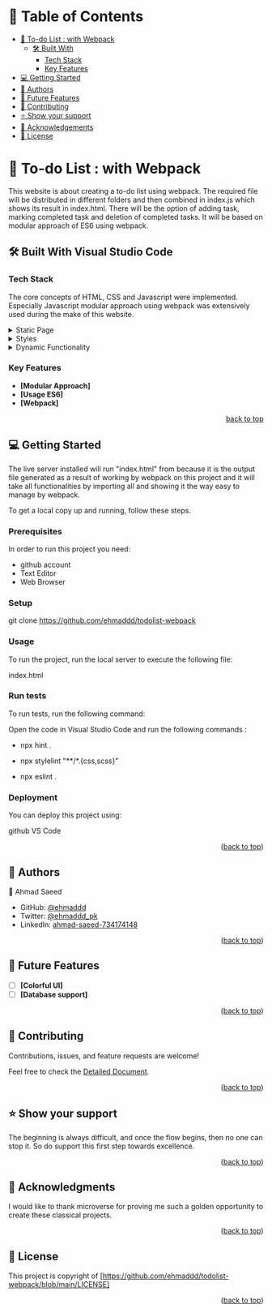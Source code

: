 <a name="readme-top"></a>

<div align="center">

</div>

# 📗 Table of Contents

- [📖 To-do List : with Webpack](#about-project)
  - [🛠 Built With](#built-with)
    - [Tech Stack](#tech-stack)
    - [Key Features](#key-features)
- [💻 Getting Started](#getting-started)
- [👥 Authors](#authors)
- [🔭 Future Features](#future-features)
- [🤝 Contributing](#contributing)
- [⭐️ Show your support](#support)
- [🙏 Acknowledgements](#acknowledgements)
- [📝 License](#license)

# 📖 <a name="about-project">To-do List : with Webpack</a>

This website is about creating a to-do list using webpack. The required file will be distributed in different folders and then combined in index.js which shows its result in index.html. There will be the option of adding task, marking completed task and deletion of completed tasks. It will be based on modular approach of ES6 using webpack.

## 🛠 Built With <a name="built-with">Visual Studio Code</a>

### Tech Stack <a name="tech-stack"></a>

The core concepts of HTML, CSS and Javascript were implemented. Especially Javascript modular approach using webpack was extensively used during the make of this website.

<details>
  <summary>Static Page</summary>
  <ul>
    <li><a href="https://html.com/">HTML</a></li>
  </ul>
</details>

<details>
  <summary>Styles</summary>
  <ul>
    <li><a href="https://www.w3schools.com/css/default.asp">CSS</a></li>
  </ul>
</details>

<details>
  <summary>Dynamic Functionality</summary>
  <ul>
    <li><a href="https://www.javascript.com/">Javascript</a></li>
  </ul>
</details>

### Key Features <a name="key-features"></a>

- **[Modular Approach]**
- **[Usage ES6]**
- **[Webpack]**

<p align="right"><a href="#readme-top">back to top</a></p>

<!-- ## 🚀 Live Demo

https://github.com/ehmaddd/todolist-webpack

<p align="right">(<a href="#readme-top">back to top</a>)</p> -->

## 💻 Getting Started <a name="getting-started"></a>

The live server installed will run "index.html" from because it is the output file generated as a result of working by webpack on this project and it will take all functionalities by importing all and showing it the way easy to manage by webpack.

To get a local copy up and running, follow these steps.

### Prerequisites

In order to run this project you need:

<ul>
    <li>github account</li>
    <li>Text Editor</li>
    <li>Web Browser</li>
</ul>

### Setup

git clone https://github.com/ehmaddd/todolist-webpack

### Usage

To run the project, run the local server to execute the following file:

index.html

### Run tests

To run tests, run the following command:

Open the code in Visual Studio Code and run the following commands :

- npx hint .

- npx stylelint "**/*.{css,scss}"

- npx eslint .

### Deployment

You can deploy this project using:

github
VS Code

<p align="right">(<a href="#readme-top">back to top</a>)</p>

## 👥 Authors <a name="authors"></a>

👤 Ahmad Saeed

- GitHub: [@ehmaddd](https://github.com/ehmaddd/)
- Twitter: [@ehmaddd_pk](https://twitter.com/ehmaddd_pk)
- LinkedIn: [ahmad-saeed-734174148](https://www.linkedin.com/in/ahmad-saeed-734174148/)

<p align="right">(<a href="#readme-top">back to top</a>)</p>

## 🔭 Future Features <a name="future-features"></a>

- [ ] **[Colorful UI]**
- [ ] **[Database support]**

<p align="right">(<a href="#readme-top">back to top</a>)</p>

## 🤝 Contributing <a name="contributing"></a>

Contributions, issues, and feature requests are welcome!

Feel free to check the [Detailed Document](https://github.com/ehmaddd/todolist-webpack/blob/main/README.md).

<p align="right">(<a href="#readme-top">back to top</a>)</p>

## ⭐️ Show your support <a name="support"></a>

The beginning is always difficult, and once the flow begins, then no one can stop it. So do support this first step towards excellence.

<p align="right">(<a href="#readme-top">back to top</a>)</p>

## 🙏 Acknowledgments <a name="acknowledgements"></a>

I would like to thank microverse for proving me such a golden opportunity to create these classical projects.

<p align="right">(<a href="#readme-top">back to top</a>)</p>

<!-- LICENSE -->

## 📝 License <a name="license"></a>

This project is copyright of [https://github.com/ehmaddd/todolist-webpack/blob/main/LICENSE]

<p align="right">(<a href="#readme-top">back to top</a>)</p>
